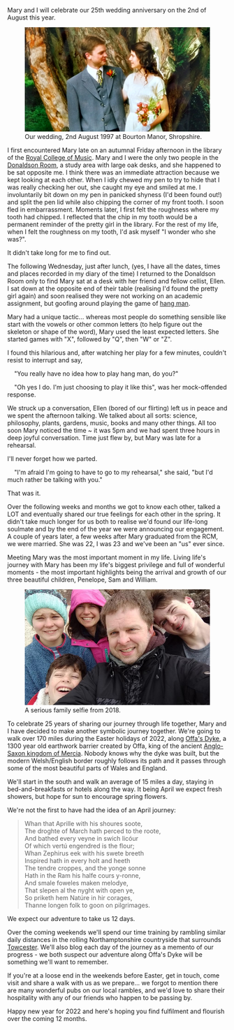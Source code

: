 <!--
.. title: Wedding Anniversary Plans
.. slug: 25-anniversary-plans
.. date: 2022-01-15 21:30:00 UTC+01:00
.. tags: 
.. category: 
.. link: 
.. description: 
.. type: text
.. author: Nicholas H.Tollervey
-->

Mary and I will celebrate our 25th wedding anniversary on the 2nd of August
this year.

<figure>
<img src="/static/images/wedding.jpg"
  alt="Our wedding, 2nd August 1997 at Bourton Manor, Shropshire."
  title="Our wedding, 2nd August 1997 at Bourton Manor, Shropshire."/>
<figcaption>Our wedding, 2nd August 1997 at Bourton Manor, Shropshire.</figcaption>
</figure>

I first encountered Mary late on an autumnal Friday afternoon in the library of
the [Royal College of Music](https://www.rcm.ac.uk/library/). Mary and I were
the only two people in the
<a href="https://www.google.com/maps/@51.4994838,-0.1770779,2a,75y,272.48h,94.45t/data=!3m6!1e1!3m4!1sV2M1OLSwpd3LHD0jlX1_MQ!2e0!7i13312!8i6656">Donaldson Room</a>,
a study area with large oak desks, and she happened to be sat opposite me. I
think there was an immediate attraction because we kept looking at each other.
When I idly chewed my pen to try to hide that I was really checking her out,
she caught my eye and smiled at me. I involuntarily bit down on my pen in
panicked shyness (I'd been found out!) and split the pen lid while also
chipping the corner of my front tooth. I soon fled in embarrassment. Moments
later, I first felt the roughness where my tooth had chipped. I reflected that
the chip in my tooth would be a permanent reminder of the pretty girl in the
library. For the rest of my life, when I felt the roughness on my tooth, I'd
ask myself "I wonder who she was?".

It didn't take long for me to find out.

The following Wednesday, just after lunch, (yes, I have all the dates, times
and places recorded in my diary of the time) I returned to the Donaldson Room
only to find Mary sat at a desk with her friend and fellow cellist, Ellen. I
sat down at the opposite end of their table (realising I'd found the pretty
girl again) and soon realised they were not working on an academic assignment,
but goofing around playing the game of
[hang man](https://en.wikipedia.org/wiki/Hangman_(game)).

Mary had a unique tactic... whereas most people do something sensible like
start with the vowels or other common letters (to help figure out the skeleton
or shape of the word), Mary used the least expected letters. She started games
with "X", followed by "Q", then "W" or "Z".

I found this hilarious and, after watching her play for a few minutes,
couldn't resist to interrupt and say,

<p>&nbsp;&nbsp;&nbsp;&nbsp;"You really have no idea how to play
hang man, do you?"</p>

<p>&nbsp;&nbsp;&nbsp;&nbsp;"Oh yes I do. I'm just choosing to play it like
this", was her mock-offended response.</p>

We struck up a conversation, Ellen (bored of our flirting) left us in peace and
we spent the afternoon talking. We talked about all sorts: science, philosophy,
plants, gardens, music, books and many other things. All too soon Mary noticed
the time ~ it was 5pm and we had spent three hours in deep joyful conversation.
Time just flew by, but Mary was late for a rehearsal.

I'll never forget how we parted.

<p>&nbsp;&nbsp;&nbsp;&nbsp;"I'm afraid I'm going to have to go to my rehearsal," she said, "but I'd much rather be talking with you."</p>

That was it.

Over the following weeks and months we got to know each other, talked a LOT and
eventually shared our true feelings for each other in the spring. It didn't
take much longer for us both to realise we'd found our life-long soulmate and
by the end of the year we were announcing our engagement. A couple of years
later, a few weeks after Mary graduated from the RCM, we were married. She was
22, I was 23 and we've been an "us" ever since.

Meeting Mary was the most important moment in my life. Living life's journey
with Mary has been my life's biggest privilege and full of wonderful moments -
the most important highlights being the arrival and growth of our three
beautiful children, Penelope, Sam and William.

<figure>
<img src="/images/family_selfie.jpg" alt="A serious family selfie from 2018." title="A serious family selfie from 2018."/>
<figcaption>A serious family selfie from 2018.</figcaption>
</figure>

To celebrate 25 years of sharing our journey through life together, Mary and I
have decided to make another symbolic journey together. We're going to walk
over 170 miles during the Easter holidays of 2022, along
<a href="https://www.nationaltrail.co.uk/en_GB/trails/offas-dyke-path/">Offa's Dyke</a>,
a 1300 year old earthwork barrier created by Offa, king of the ancient
<a href="https://en.wikipedia.org/wiki/Mercia">Anglo-Saxon kingdom of Mercia</a>.
Nobody knows why the dyke was built, but the modern Welsh/English border
roughly follows its path and it passes through some of the most beautiful parts
of Wales and England.

We'll start in the south and walk an average of 15 miles a day,
staying in bed-and-breakfasts or hotels along the way.
It being April we expect fresh showers,
but hope for sun to encourage spring flowers.

We're not the first to have had the idea of an April journey:

> Whan that Aprille with his shoures soote,<br/>
> The droghte of March hath perced to the roote,<br/>
> And bathed every veyne in swich licóur<br/>
> Of which vertú engendred is the flour;<br/>
> Whan Zephirus eek with his swete breeth<br/>
> Inspired hath in every holt and heeth<br/>
> The tendre croppes, and the yonge sonne<br/>
> Hath in the Ram his halfe cours y-ronne,<br/>
> And smale foweles maken melodye,<br/>
> That slepen al the nyght with open ye,<br/>
> So priketh hem Natúre in hir corages,<br/>
> Thanne longen folk to goon on pilgrimages.

We expect our adventure to take us 12 days.

Over the coming weekends we'll spend our time training by rambling similar
daily distances in the rolling Northamptonshire countryside that surrounds
<a href="https://en.wikipedia.org/wiki/Towcester">Towcester</a>. We'll also
blog each day of the journey as a memento of our progress - we both suspect our
adventure along Offa's Dyke will be something we'll want to remember.

If you're at a loose end in the weekends before Easter, get in touch, come
visit and share a walk with us as we prepare... we forgot to mention
there are many wonderful pubs on our local rambles, and we'd love to share
their hospitality with any of our friends who happen to be passing by.

Happy new year for 2022 and here's hoping you find fulfilment and flourish over
the coming 12 months.

